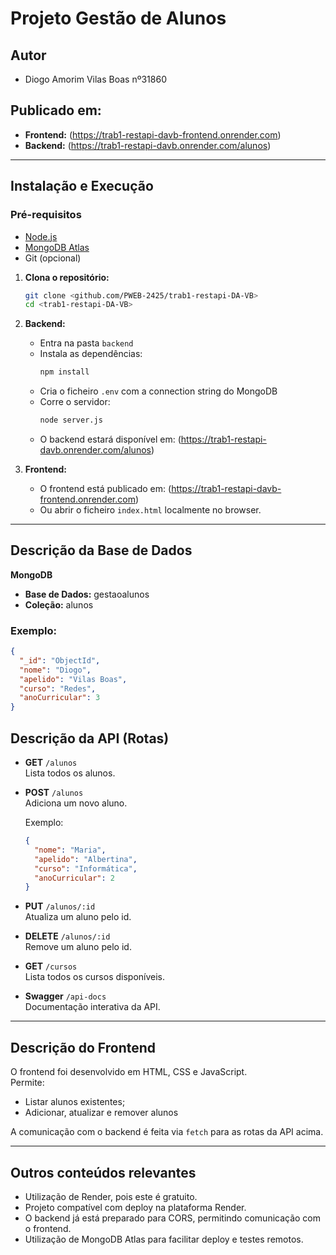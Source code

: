 # Projeto Gestão de Alunos

## Autor

- Diogo Amorim Vilas Boas nº31860

## Publicado em:

- **Frontend:** (https://trab1-restapi-davb-frontend.onrender.com)
- **Backend:** (https://trab1-restapi-davb.onrender.com/alunos)

---

## Instalação e Execução

### **Pré-requisitos**

- [Node.js](https://nodejs.org/)
- [MongoDB Atlas](https://www.mongodb.com/cloud/atlas)
- Git (opcional)

1. **Clona o repositório:**
   ```bash
   git clone <github.com/PWEB-2425/trab1-restapi-DA-VB>
   cd <trab1-restapi-DA-VB>
   ```

2. **Backend:**
   - Entra na pasta `backend`
   - Instala as dependências:
     ```bash
     npm install
     ```
   - Cria o ficheiro `.env` com a connection string do MongoDB
   - Corre o servidor:
     ```bash
     node server.js
     ```
   - O backend estará disponível em: (https://trab1-restapi-davb.onrender.com/alunos)

3. **Frontend:**
   - O frontend está publicado em: (https://trab1-restapi-davb-frontend.onrender.com)
   - Ou abrir o ficheiro `index.html` localmente no browser.

---

## Descrição da Base de Dados

**MongoDB**

- **Base de Dados:** gestaoalunos
- **Coleção:** alunos

### Exemplo:
```json
{
  "_id": "ObjectId",
  "nome": "Diogo",
  "apelido": "Vilas Boas",
  "curso": "Redes",
  "anoCurricular": 3
}
```

## Descrição da API (Rotas)

- **GET** `/alunos`  
  Lista todos os alunos.

- **POST** `/alunos`  
  Adiciona um novo aluno. 

  Exemplo:
  ```json
  {
    "nome": "Maria",
    "apelido": "Albertina",
    "curso": "Informática",
    "anoCurricular": 2
  }
  ```

- **PUT** `/alunos/:id`  
  Atualiza um aluno pelo id.

- **DELETE** `/alunos/:id`  
  Remove um aluno pelo id.

- **GET** `/cursos`  
  Lista todos os cursos disponíveis.

- **Swagger** `/api-docs`  
  Documentação interativa da API.

---

## Descrição do Frontend

O frontend foi desenvolvido em HTML, CSS e JavaScript.  
Permite:
- Listar alunos existentes;
- Adicionar, atualizar e remover alunos

A comunicação com o backend é feita via `fetch` para as rotas da API acima.

---

## Outros conteúdos relevantes

- Utilização de Render, pois este é gratuito.
- Projeto compatível com deploy na plataforma Render.
- O backend já está preparado para CORS, permitindo comunicação com o frontend.
- Utilização de MongoDB Atlas para facilitar deploy e testes remotos.